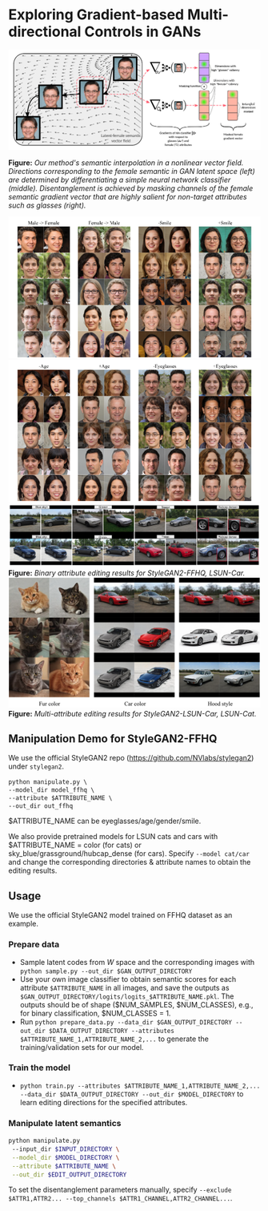 # Exploring Gradient-based Multi-directional Controls in GANs

![image](./images/overview.png)

**Figure:** *Our method's semantic interpolation in a nonlinear vector field.
Directions corresponding to the female semantic in GAN latent space (left) are determined by differentiating a simple neural network classifier (middle).
Disentanglement is achieved by masking channels of the female semantic gradient vector that are highly salient for non-target attributes such as glasses (right).*

![image](./images/more_ffhq1.png)
![image](./images/more_ffhq2.png)
![image](./images/more_cars.png)
**Figure:** *Binary attribute editing results for StyleGAN2-FFHQ, LSUN-Car.*
![image](./images/multiclass.png)
**Figure:** *Multi-attribute editing results for StyleGAN2-LSUN-Car, LSUN-Cat.*

## Manipulation Demo for StyleGAN2-FFHQ
We use the official StyleGAN2 repo (https://github.com/NVlabs/stylegan2) under `stylegan2`.
```
python manipulate.py \
--model_dir model_ffhq \
--attribute $ATTRIBUTE_NAME \
--out_dir out_ffhq
```
$ATTRIBUTE_NAME can be eyeglasses/age/gender/smile.

We also provide pretrained models for LSUN cats and cars with $ATTRIBUTE_NAME = color (for cats) or sky_blue/grassground/hubcap_dense (for cars). Specify `--model cat/car` and change the corresponding directories & attribute names to obtain the editing results.

## Usage
We use the official StyleGAN2 model trained on FFHQ dataset as an example.

### Prepare data

* Sample latent codes from $W$ space and the corresponding images with `python sample.py --out_dir $GAN_OUTPUT_DIRECTORY` 
* Use your own image classifier to obtain semantic scores for each attribute `$ATTRIBUTE_NAME` in all images, and save the outputs as `$GAN_OUTPUT_DIRECTORY/logits/logits_$ATTRIBUTE_NAME.pkl`. The outputs should be of shape ($NUM_SAMPLES, $NUM_CLASSES), e.g., for binary classification, $NUM_CLASSES = 1.
* Run `python prepare_data.py --data_dir $GAN_OUTPUT_DIRECTORY --out_dir $DATA_OUTPUT_DIRECTORY --attributes $ATTRIBUTE_NAME_1,ATTRIBUTE_NAME_2,...` to generate the training/validation sets for our model. 

### Train the model
* `python train.py --attributes $ATTRIBUTE_NAME_1,ATTRIBUTE_NAME_2,... --data_dir $DATA_OUTPUT_DIRECTORY --out_dir $MODEL_DIRECTORY` to learn editing directions for the specified attributes. 

<!-- For non-binary attributes, specify the number of classes with `--multiclass_classes`. -->

### Manipulate latent semantics
```bash
python manipulate.py 
 --input_dir $INPUT_DIRECTORY \
 --model_dir $MODEL_DIRECTORY \
 --attribute $ATTRIBUTE_NAME \
 --out_dir $EDIT_OUTPUT_DIRECTORY
 ```
To set the disentanglement parameters manually, specify `--exclude $ATTR1,ATTR2... --top_channels $ATTR1_CHANNEL,ATTR2_CHANNEL...`. 
<!-- To edit multiclass attribute, specify  -->
